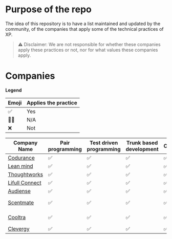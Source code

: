 # Purpose of the repo
The idea of this repository is to have a list maintained and updated by the community, of the companies that apply some of the technical practices of XP.

> ⚠️ Disclaimer: We are not responsible for whether these companies apply these practices or not, nor for what values these companies apply.

# Companies
**Legend**


| Emoji | Applies the practice  |
| -------- | -------- |
| ✅     | Yes     |
| 🤷‍♀️     | N/A     |
| ❌     | Not     |


| Company Name                                     | Pair programming | Test driven programming | Trunk based development | CD/CI | Location      |
|--------------------------------------------------|------------------|-------------------------|-------------------------|-------|---------------|
| [Codurance](https://codurance.com/)              | ✅                | ✅                       | ✅                       | ✅     | Remote        |
| [Lean mind](https://leanmind.es/)                | ✅                | ✅                       | ✅                       | ✅     | Remote        |
| [Thoughtworks](https://www.thoughtworks.com/)    | ✅                | ✅                       | ✅                       | ✅     | Remote        |
| [Lifull Connect](https://www.lifullconnect.com/) | ✅                | ✅                       | ✅                       | ✅     | Remote        |
| [Audiense](https://audiense.com/)                | ✅                | ✅                       | ✅                       | ✅     | Remote        |
| [Scentmate](https://scentmate.com/)              | ✅                | ✅                       | ✅                       | ✅     | Remote or BCN |
| [Cooltra](https://cooltra.com/)                  | ✅                | ✅                       | ✅                       | ✅     | Remote or BCN |
| [Clevergy](https://clever.gy/)                   | ✅                | ✅                       | ✅                       | ✅     | Remote        |
